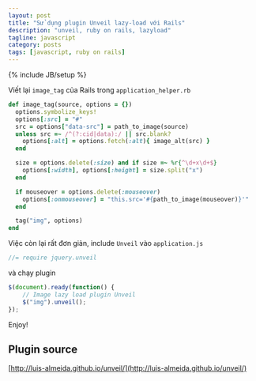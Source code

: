 ```yaml
---
layout: post
title: "Sử dụng plugin Unveil lazy-load với Rails"
description: "unveil, ruby on rails, lazyload"
tagline: javascript
category: posts
tags: [javascript, ruby on rails]
---
```

{% include JB/setup %}


Viết lại `image_tag` của Rails trong `application_helper.rb`

```ruby
def image_tag(source, options = {})
  options.symbolize_keys!
  options[:src] = "#"
  src = options["data-src"] = path_to_image(source)
  unless src =~ /^(?:cid|data):/ || src.blank?
    options[:alt] = options.fetch(:alt){ image_alt(src) }
  end

  size = options.delete(:size) and if size =~ %r{^\d+x\d+$}
    options[:width], options[:height] = size.split("x")
  end

  if mouseover = options.delete(:mouseover)
    options[:onmouseover] = "this.src='#{path_to_image(mouseover)}'"
  end

  tag("img", options)
end
```

Việc còn lại rất đơn giản, include `Unveil` vào `application.js`

```javascript
//= require jquery.unveil
```

và chạy plugin

```javascript
$(document).ready(function() {
    // Image lazy load plugin Unveil
    $("img").unveil();
});
```
Enjoy!

## Plugin source
[http://luis-almeida.github.io/unveil/](http://luis-almeida.github.io/unveil/)

